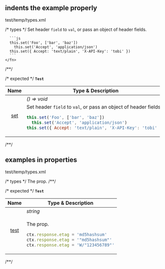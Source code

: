 ## indents the example properly
<typedef narrow slimFunctions>test/temp/types.xml</typedef>

/* types */
<types>
  <interface name="Test">
    <fn void name="set">
      Set header `field` to `val`, or pass an object of header fields.

      ```js
      this.set('Foo', ['bar', 'baz'])
        this.set('Accept', 'application/json')
      this.set({ Accept: 'text/plain', 'X-API-Key': 'tobi' })
      ```
    </fn>
  </interface>
</types>
/**/

/* expected */
__<a name="type-test">`Test`</a>__
<table>
 <thead><tr>
  <th>Name</th>
  <th>Type &amp; Description</th>
 </tr></thead>
 <tr>
  <td rowSpan="3" align="center"><ins>set</ins></td>
  <td><em>() => void</em></td>
 </tr>
 <tr></tr>
 <tr>
  <td>
   Set header <code>field</code> to <code>val</code>, or pass an object of header fields.

```js
this.set('Foo', ['bar', 'baz'])
  this.set('Accept', 'application/json')
this.set({ Accept: 'text/plain', 'X-API-Key': 'tobi' })
```
  </td>
 </tr>
</table>
/**/

## examples in properties
<typedef narrow>test/temp/types.xml</typedef>

/* types */
<types>
  <interface name="Test">
    <prop string name="test" example="test/fixture/example/prop.js">
      The prop.
    </prop>
  </interface>
</types>
/**/

/* expected */
__<a name="type-test">`Test`</a>__
<table>
 <thead><tr>
  <th>Name</th>
  <th>Type &amp; Description</th>
 </tr></thead>
 <tr>
  <td rowSpan="3" align="center"><ins>test</ins></td>
  <td><em>string</em></td>
 </tr>
 <tr></tr>
 <tr>
  <td>

The prop.
```js
ctx.response.etag = 'md5hashsum'
ctx.response.etag = '"md5hashsum"'
ctx.response.etag = 'W/"123456789"'
```
  </td>
 </tr>
</table>
/**/